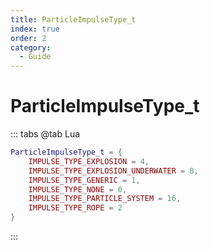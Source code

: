 ```yaml
---
title: ParticleImpulseType_t
index: true
order: 2
category:
  - Guide
---
```


# ParticleImpulseType_t
::: tabs
@tab Lua
```lua
ParticleImpulseType_t = {
    IMPULSE_TYPE_EXPLOSION = 4,
    IMPULSE_TYPE_EXPLOSION_UNDERWATER = 8,
    IMPULSE_TYPE_GENERIC = 1,
    IMPULSE_TYPE_NONE = 0,
    IMPULSE_TYPE_PARTICLE_SYSTEM = 16,
    IMPULSE_TYPE_ROPE = 2
}
```
:::
